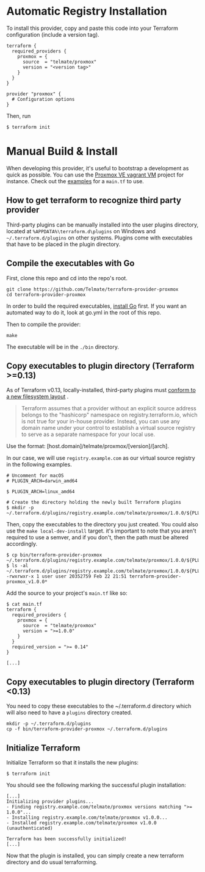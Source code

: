 # Automatic Registry Installation

To install this provider, copy and paste this code into your Terraform configuration (include a version tag).

```hcl
terraform {
  required_providers {
    proxmox = {
      source  = "telmate/proxmox"
      version = "<version tag>"
    }
  }
}

provider "proxmox" {
  # Configuration options
}
```

Then, run

```shell
$ terraform init
```

# Manual Build & Install

When developing this provider, it's useful to bootstrap a development as quick as possible. You can use
the [Proxmox VE vagrant VM](https://github.com/rgl/proxmox-ve) project for instance. Check out
the [examples](../../examples/vagrant_example.tf) for a `main.tf` to use.

## How to get terraform to recognize third party provider

Third-party plugins can be manually installed into the user plugins directory, located
at `%APPDATA%\terraform.d\plugins` on Windows and `~/.terraform.d/plugins` on other systems. Plugins come with
executables that have to be placed in the plugin directory.

## Compile the executables with Go

First, clone this repo and cd into the repo's root.

```shell
git clone https://github.com/Telmate/terraform-provider-proxmox
cd terraform-provider-proxmox
```

In order to build the required executables, [install Go](https://golang.org/doc/install) first. If
you want an automated way to do it, look at go.yml in the root of this repo.

Then to compile the provider:

```shell
make
```

The executable will be in the `./bin` directory.

## Copy executables to plugin directory (Terraform >=0.13)

As of Terraform v0.13, locally-installed, third-party plugins
must [conform to a new filesystem layout](https://github.com/hashicorp/terraform/blob/guide-v0.13-beta/draft-upgrade-guide.md#new-filesystem-layout-for-local-copies-of-providers)
.

> Terraform assumes that a provider without an explicit source address belongs to the "hashicorp" namespace on registry.terraform.io, which is not true for your in-house provider. Instead, you can use any domain name under your control to establish a virtual source registry to serve as a separate namespace for your local use.

Use the format: [host.domain]/telmate/proxmox/[version]/[arch].

In our case, we will use `registry.example.com` as our virtual source registry in the following examples.

```shell
# Uncomment for macOS
# PLUGIN_ARCH=darwin_amd64

$ PLUGIN_ARCH=linux_amd64

# Create the directory holding the newly built Terraform plugins
$ mkdir -p ~/.terraform.d/plugins/registry.example.com/telmate/proxmox/1.0.0/${PLUGIN_ARCH}
```

Then, copy the executables to the directory you just created. You could also use the `make local-dev-install` target.
it's important to note that you aren't required to use a semver, and if you don't, then the path must be altered
accordingly.

```shell
$ cp bin/terraform-provider-proxmox ~/.terraform.d/plugins/registry.example.com/telmate/proxmox/1.0.0/${PLUGIN_ARCH}/
$ ls -al ~/.terraform.d/plugins/registry.example.com/telmate/proxmox/1.0.0/${PLUGIN_ARCH}/
-rwxrwxr-x 1 user user 20352759 Feb 22 21:51 terraform-provider-proxmox_v1.0.0*
```

Add the source to your project's `main.tf` like so:

```
$ cat main.tf
terraform {
  required_providers {
    proxmox = {
      source  = "telmate/proxmox"
      version = ">=1.0.0"
    }
  }
  required_version = ">= 0.14"
}

[...]
```

## Copy executables to plugin directory (Terraform <0.13)

You need to copy these executables to the ~/.terraform.d directory which will also need to have a `plugins` directory
created.

```shell
mkdir -p ~/.terraform.d/plugins
cp -f bin/terraform-provider-proxmox ~/.terraform.d/plugins
```

## Initialize Terraform

Initialize Terraform so that it installs the new plugins:

```
$ terraform init
```

You should see the following marking the successful plugin installation:

```shell
[...]
Initializing provider plugins...
- Finding registry.example.com/telmate/proxmox versions matching ">= 1.0.0"...
- Installing registry.example.com/telmate/proxmox v1.0.0...
- Installed registry.example.com/telmate/proxmox v1.0.0 (unauthenticated)

Terraform has been successfully initialized!
[...]
```

Now that the plugin is installed, you can simply create a new terraform directory and do usual terraforming.
